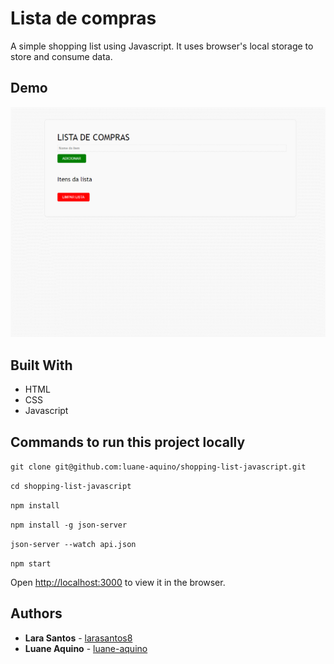 # Lista de compras

A simple shopping list using Javascript. It uses browser's local storage to store and consume data.

## Demo

![](projeto-lista-compras.gif)

## Built With

* HTML
* CSS
* Javascript

## Commands to run this project locally

`git clone git@github.com:luane-aquino/shopping-list-javascript.git`

`cd shopping-list-javascript`

`npm install`

`npm install -g json-server`

`json-server --watch api.json`

`npm start`

Open [http://localhost:3000](http://localhost:3000) to view it in the browser.

## Authors

* **Lara Santos** - [larasantos8](https://github.com/larasantos8)
* **Luane Aquino** - [luane-aquino](https://github.com/luane-aquino)

